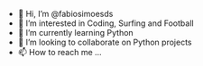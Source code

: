 - 👋 Hi, I’m @fabiosimoesds
- 👀 I’m interested in Coding, Surfing and Football
- 🌱 I’m currently learning Python
- 💞️ I’m looking to collaborate on Python projects
- 📫 How to reach me ...

<!---
fabiosimoesds/fabiosimoesds is a ✨ special ✨ repository because its `README.md` (this file) appears on your GitHub profile.
You can click the Preview link to take a look at your changes.
--->
